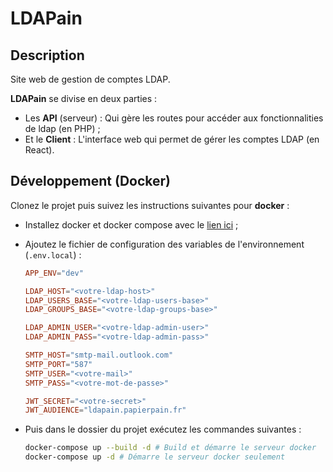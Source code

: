 # LDAPain

## Description

Site web de gestion de comptes LDAP.

**LDAPain** se divise en deux parties :

-   Les **API** (serveur) : Qui gère les routes pour accéder aux fonctionnalities de ldap (en PHP) ;
-   Et le **Client** : L'interface web qui permet de gérer les comptes LDAP (en React).

## Développement (Docker)

Clonez le projet puis suivez les instructions suivantes pour **docker** :

-   Installez docker et docker compose avec le [lien ici](https://docs.docker.com/engine/install/) ;
-   Ajoutez le fichier de configuration des variables de l'environnement (`.env.local`) :

    ```conf
    APP_ENV="dev"

    LDAP_HOST="<votre-ldap-host>"
    LDAP_USERS_BASE="<votre-ldap-users-base>"
    LDAP_GROUPS_BASE="<votre-ldap-groups-base>"

    LDAP_ADMIN_USER="<votre-ldap-admin-user>"
    LDAP_ADMIN_PASS="<votre-ldap-admin-pass>"

    SMTP_HOST="smtp-mail.outlook.com"
    SMTP_PORT="587"
    SMTP_USER="<votre-mail>"
    SMTP_PASS="<votre-mot-de-passe>"

    JWT_SECRET="<votre-secret>"
    JWT_AUDIENCE="ldapain.papierpain.fr"
    ```

-   Puis dans le dossier du projet exécutez les commandes suivantes :

    ```bash
    docker-compose up --build -d # Build et démarre le serveur docker
    docker-compose up -d # Démarre le serveur docker seulement
    ```
